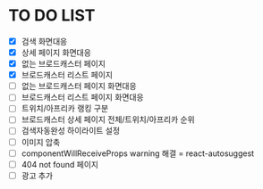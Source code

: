 # TO DO LIST

- [x] 검색 화면대응
- [x] 상세 페이지 화면대응
- [x] 없는 브로드캐스터 페이지
- [x] 브로드캐스터 리스트 페이지
- [ ] 없는 브로드캐스터 페이지 화면대응
- [ ] 브로드캐스터 리스트 페이지 화면대응
- [ ] 트위치/아프리카 랭킹 구분
- [ ] 브로드캐스터 상세 페이지 전체/트위치/아프리카 순위
- [ ] 검색자동완성 하이라이트 설정
- [ ] 이미지 압축
- [ ] componentWillReceiveProps warning 해결 = react-autosuggest
- [ ] 404 not found 페이지
- [ ] 광고 추가
